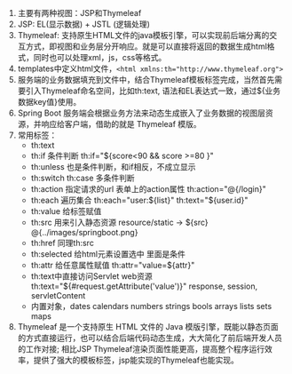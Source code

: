 1. 主要有两种视图：JSP和Thymeleaf
2. JSP: EL(显示数据) + JSTL (逻辑处理)
3. Thymeleaf: 支持原生HTML文件的java模板引擎，可以实现前后端分离的交互方式，即视图和业务层分开响应。就是可以直接将返回的数据生成html格式，同时也可以处理xml，js，css等格式。
4. templates中定义html文件，`<html xmlns:th="http://www.thymeleaf.org">` 
5. 服务端的业务数据填充到文件中，结合Thymeleaf模板标签完成，当然首先需要引入Thymeleaf命名空间，比如th:text, 语法和EL表达式一致，通过${业务数据key值}使用。
6. Spring Boot 服务端会根据业务方法来动态生成嵌入了业务数据的视图层资源，并响应给客户端，借助的就是 Thymeleaf 模版。
7. 常用标签：
    - th:text
    - th:if 条件判断 th:if="${score<90 && score >=80 }"
    - th:unless  也是条件判断，和if相反，不成立显示
    - th:switch th:case 多条件判断
    - th:action 指定请求的url 表单上的action属性  th:action="@{/login}"
    - th:each 遍历集合 th:each="user:${list}" th:text="${user.id}"
    - th:value 给标签赋值
    - th:src 用来引入静态资源  resource/static -> ${src}  @{../images/springboot.png}  
    - th:href 同理th:src
    - th:selected 给html元素设置选中  里面是条件
    - th:attr 给任意属性赋值 th:attr="value=${attr}"
    - th:text中直接访问Servlet web资源 th:text="${#request.getAttribute('value')}" response, session, servletContent 
    - 内置对象，dates calendars numbers strings bools arrays lists sets maps
8. Thymeleaf 是一个支持原生 HTML 文件的 Java 模版引擎，既能以静态页面的方式直接运行，也可以结合后端代码动态生成，大大简化了前后端开发人员的工作对接; 相比JSP Thymeleaf渲染页面性能更高，提高整个程序运行效率，提供了强大的模板标签，jsp能实现的Thymeleaf也能实现。

